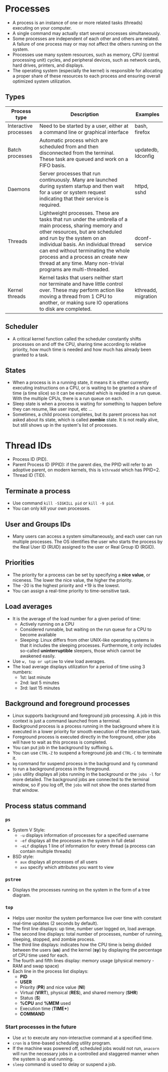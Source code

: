 # Processes
- A process is an instance of one or more related tasks (threads) executing on your computer.
- A single command may actually start several processes simultaneously.
- Some processes are independent of each other and others are related. A failure of one process may or may not affect the others running on the system.
- Processes use many system resources, such as memory, CPU (central processing unit) cycles, and peripheral devices, such as network cards, hard drives, printers, and displays. 
- The operating system (especially the kernel) is responsible for allocating a proper share of these resources to each process and ensuring overall optimized system utilization.
## Types
| Process type          | Description                                                                                                                                                                                                                                                                                                                                                | Examples            |
| --------------------- | ---------------------------------------------------------------------------------------------------------------------------------------------------------------------------------------------------------------------------------------------------------------------------------------------------------------------------------------------------------- | ------------------- |
| Interactive processes | Need to be started by a user, either at a command line or graphical interface                                                                                                                                                                                                                                                                              | bash, firefox       |
| Batch processes       | Automatic process which are scheduled from and then disconnected from the terminal. These task are queued and work on a FIFO basis.                                                                                                                                                                                                                        | updatedb, Idconfig  |
| Daemons               | Server processes that run continuously. Many are launched during system startup and then wait for a user or system request indicating that their service is required.                                                                                                                                                                                      | httpd, sshd         |
| Threads               | Lightweight processes. These are tasks that run under the umbrella of a main process, sharing memory and other resources, but are scheduled and run by the system on an individual basis. An individual thread can end without terminating the whole process and a process an create new thread at any time. Many non-trivial programs are multi-threaded. | dconf-service       |
| Kernel threads        | Kernel tasks that users neither start nor terminate and have little control over. These may perform action like moving a thread from 1 CPU to another, or making sure IO operations to disk are completed.                                                                                                                                                 | kthreadd, migration |
## Scheduler
- A critical kernel function called the scheduler constantly shifts processes on and off the CPU, sharing time according to relative priority, how much time is needed and how much has already been granted to a task.
## States
- When a process is in a running state, it means it is either currently executing instructions on a CPU, or is waiting to be granted a share of time (a time slice) so it can be executed which is resided in a run queue. With the multiple CPUs, there is a run queue on each.
- Sleep state is when a process is waiting for something to happen before they can resume, like user input, etc ...
- Sometimes, a child process completes, but its parent process has not asked about its state, which is called **zombie** state. It is not really alive, but still shows up in the system's list of processes.
# Thread IDs
- Process ID (PID).
- Parent Process ID (PPID): if the parent dies, the PPID will refer to an adoptive parent, on modern kernels, this is `kthreadd` which has PPID=2.
- Thread ID (TID).
## Terminate a process
- Use command `kill -SIGKILL pid` or `kill -9 pid`.
- You can only kill your own processes.
## User and Groups IDs
- Many users can access a system simultaneously, and each user can run multiple processes. The OS identifies the user who starts the process by the Real User ID (RUID) assigned to the user or Real Group ID (RGID).
## Priorities
- The priority for a process can be set by specifying a **nice value**, or niceness. The lower the nice value, the higher the priority.
- The -20 is the highest priority and +19 is the lowest.
- You can assign a real-time priority to time-sensitive task.
## Load averages
- It is the average of the load number for a given period of time:
	- Actively running on a CPU
	- Considered runnable, but waiting on the run queue for a CPU to become available
	- Sleeping: Linux differs from other UNIX-like operating systems in that it includes the sleeping processes. Furthermore, it only includes so-called **uninterruptible** sleepers, those which cannot be awakened easily.
- Use `w, top or uptime` to view load averages.
- The load average displays utilization for a period of time using 3 numbers:
	- 1st: last minute 
	- 2nd: last 5 minutes
	- 3rd: last 15 minutes
## Background and foreground processes
- Linux supports background and foreground job processing. A job in this context is just a command launched from a terminal.
- Background process is a process running in the background where it is executed in a lower priority for smooth execution of the interactive task.
- Foreground process is executed directly in the foreground, other jobs will have to wait as this process is completed.
- You can put job in the background by suffixing `&`.
- You can use `CTRL-Z` to suspend a foreground job and `CTRL-C` to terminate it.
- `bg` command for suspend process in the background and `fg` command to run a background process in the foreground.
- `jobs` utility displays all jobs running in the background or the `jobs -l` for more detailed. The background jobs are connected to the terminal window, so if you log off, the `jobs` will not show the ones started from that window.
## Process status command 
### `ps`
- System V Style:
	- `-u` displays information of processes for a specified username
	- `-ef` displays all the processes in the system in full detail
	- `-eLf` displays 1 line of information for every thread (a process can contain multiple threads)
- BSD style:
	- `aux` displays all processes of all users
	- `axo` specify which attributes you want to view
### `pstree`
- Displays the processes running on the system in the form of a tree diagram.
### `top`
- Helps user monitor the system performance live over time with constant real-time updates (2 seconds by default).
- The first line displays: up time, number user logged on, load average.
- The second line displays: total number of processes, number of running, sleeping, stopped, and zombie process.
- The third line displays: indicates how the CPU time is being divided between the users (**us**) and the kernel (**sy**) by displaying the percentage of CPU time used for each.
- The fourth and fifth lines display: memory usage (physical memory - RAM and swap space)
- Each line in the process list displays:
	- **PID**
	- **USER**
	- Priority (**PR**) and nice value (**NI**)
	- Virtual (**VIRT**), physical (**RES**), and shared memory (**SHR**)
	- Status (**S**)
	- **%CPU** and **%MEM** used
	- Execution time (**TIME+**)
	- **COMMAND**
### Start processes in the future
- Use `at` to execute any non-interactive command at a specified time.
- `cron` is a time-based scheduling utility program.
- If the machine was powered off, scheduled jobs would not run, `anacorn` will run the necessary jobs in a controlled and staggered manner when the system is up and running.
- `sleep` command is used to delay or suspend a job.